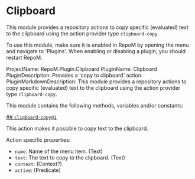 # Clipboard

This module provides a repository actions to copy specific (evaluated) text to the clipboard using the action provider type `clipboard-copy`.

To use this module, make sure it is enabled in RepoM by opening the menu and navigate to 'Plugins'. When enabling or disabling a plugin, you should restart RepoM.

ProjectName: RepoM.Plugin.Clipboard
PluginName: Clipboard
PluginDescription: Provides a 'copy to clipboard' action.
PluginMarkdownDescription: This module provides a repository actions to copy specific (evaluated) text to the clipboard using the action provider type `clipboard-copy`.

This module contains the following methods, variables and/or constants:

[## `clipboard-copy@1`](#clipboard-copy@1)

This action makes it possible to copy text to the clipboard.

Action specific properties:

- `name`: Name of the menu item. (Text)
- `text`: The text to copy to the clipboard. (Text)
- `context`:  (Context?)
- `active`:  (Predicate)
